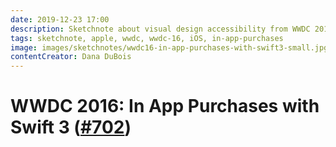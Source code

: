 ```yaml
---
date: 2019-12-23 17:00
description: Sketchnote about visual design accessibility from WWDC 2016
tags: sketchnote, apple, wwdc, wwdc-16, iOS, in-app-purchases
image: images/sketchnotes/wwdc16-in-app-purchases-with-swift3-small.jpg
contentCreator: Dana DuBois
---
```


# WWDC 2016: In App Purchases with Swift 3 ([#702](https://developer.apple.com/videos/play/wwdc2016/702/))
